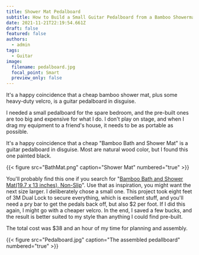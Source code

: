 ```yaml
---
title: Shower Mat Pedalboard
subtitle: How to Build a Small Guitar Pedalboard from a Bamboo Showermat
date: 2021-11-21T22:19:54.661Z
draft: false
featured: false
authors:
  - admin
tags:
  - Guitar
image:
  filename: pedalboard.jpg
  focal_point: Smart
  preview_only: false
---
```

It's a happy coincidence that a cheap bamboo shower mat, plus some heavy-duty velcro, is a guitar pedalboard in disguise.

I needed a small pedalboard for the spare bedroom, and the pre-built ones are too big and expensive for what I do. I don't play on stage, and when I drag my equipment to a friend's house, it needs to be as portable as possible.

It's a happy coincidence that a cheap "Bamboo Bath and Shower Mat" is a guitar pedalboard in disguise. Most are natural wood color, but I found this one painted black.

{{< figure src="BathMat.png" caption="Shower Mat" numbered="true" >}}

You'll probably find this one if you search for "[Bamboo Bath and Shower Mat(19.7 x 13 inches), Non-Slip](https://duckduckgo.com/?t=ffcm&q=Bamboo+Bath+and+Shower+Mat(19.7+x+13+inches)%2C+Non-Slip&ia=web)". Use that as inspiration, you might want the next size larger. I deliberately chose a small one. This project took eight feet of 3M Dual Lock to secure everything, which is excellent stuff, and you'll need a pry bar to get the pedals back off, but also $2 per foot. If I did this again, I might go with a cheaper velcro. In the end, I saved a few bucks, and the result is better suited to my style than anything I could find pre-built.

The total cost was $38 and an hour of my time for planning and assembly.

{{< figure src="Pedalboard.jpg" caption="The assembled pedallboard" numbered="true" >}}
